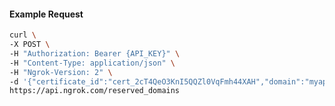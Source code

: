 <!-- Code generated for API Clients. DO NOT EDIT. -->

#### Example Request

```bash
curl \
-X POST \
-H "Authorization: Bearer {API_KEY}" \
-H "Content-Type: application/json" \
-H "Ngrok-Version: 2" \
-d '{"certificate_id":"cert_2cT4QeO3KnI5QQZl0VqFmh44XAH","domain":"myapp.mydomain.com","region":"us"}' \
https://api.ngrok.com/reserved_domains
```
